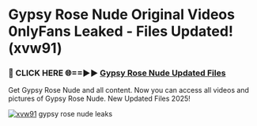 # Gypsy Rose Nude Original Videos 0nlyFans Leaked - Files Updated! (xvw91)

<h3>🔴 CLICK HERE 🌐==►► <a href="https://tinyurl.com/52m3yx9h" rel="nofollow">Gypsy Rose Nude Updated Files</a></h3>

Get Gypsy Rose Nude and all content. Now you can access all videos and pictures of Gypsy Rose Nude. New Updated Files 2025!

[![xvw91](https://i.imgur.com/TnHtlc8.gif)](https://tinyurl.com/52m3yx9h)
gypsy rose nude leaks